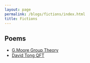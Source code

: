```yaml
---
layout: page
permalink: /blogs/fictions/index.html
title: Fictions
---
```


## Poems

- [G.Moore Group Theory](https://Peiyuan-Wang.github.io/blogs/fictions/1)
- [David Tong  QFT](https://Peiyuan-Wang.github.io/blogs/fictions/2)